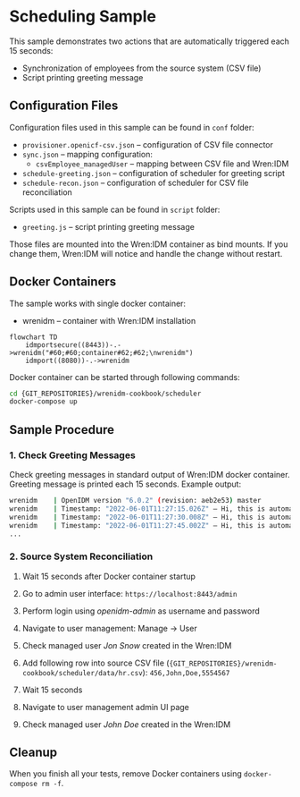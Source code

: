 # Scheduling Sample

This sample demonstrates two actions that are automatically triggered each 15 seconds:

  * Synchronization of employees from the source system (CSV file)
  * Script printing greeting message


## Configuration Files

Configuration files used in this sample can be found in `conf` folder:

  * `provisioner.openicf-csv.json` – configuration of CSV file connector
  * `sync.json` – mapping configuration:
    * `csvEmployee_managedUser` – mapping between CSV file and Wren:IDM
  * `schedule-greeting.json` – configuration of scheduler for greeting script
  * `schedule-recon.json` – configuration of scheduler for CSV file reconciliation


Scripts used in this sample can be found in `script` folder:

  * `greeting.js` – script printing greeting message

Those files are mounted into the Wren:IDM container as bind mounts.
If you change them, Wren:IDM will notice and handle the change without restart.


## Docker Containers

The sample works with single docker container:

  * wrenidm – container with Wren:IDM installation

```mermaid
flowchart TD
    idmportsecure((8443))-.->wrenidm("#60;#60;container#62;#62;\nwrenidm")
    idmport((8080))-.->wrenidm
```

Docker container can be started through following commands:

```bash
cd {GIT_REPOSITORIES}/wrenidm-cookbook/scheduler
docker-compose up
```


## Sample Procedure


### 1. Check Greeting Messages

Check greeting messages in standard output of Wren:IDM docker container.
Greeting message is printed each 15 seconds.
Example output:

```bash
wrenidm    | OpenIDM version "6.0.2" (revision: aeb2e53) master
wrenidm    | Timestamp: "2022-06-01T11:27:15.026Z" – Hi, this is automatically triggered script!
wrenidm    | Timestamp: "2022-06-01T11:27:30.008Z" – Hi, this is automatically triggered script!
wrenidm    | Timestamp: "2022-06-01T11:27:45.002Z" – Hi, this is automatically triggered script!
...
```


### 2. Source System Reconciliation

1. Wait 15 seconds after Docker container startup

2. Go to admin user interface: `https://localhost:8443/admin`

3. Perform login using _openidm-admin_ as username and password

4. Navigate to user management: Manage -> User

5. Check managed user *Jon Snow* created in the Wren:IDM

6. Add following row into source CSV file (`{GIT_REPOSITORIES}/wrenidm-cookbook/scheduler/data/hr.csv`): `456,John,Doe,5554567`

7. Wait 15 seconds

8. Navigate to user management admin UI page

9. Check managed user *John Doe* created in the Wren:IDM

## Cleanup

When you finish all your tests, remove Docker containers using `docker-compose rm -f`.
